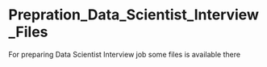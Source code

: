 # Prepration_Data_Scientist_Interview_Files
For preparing Data Scientist Interview job some files is available there
